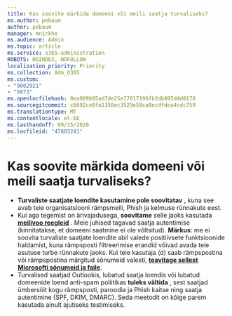 ```yaml
---
title: Kas soovite märkida domeeni või meili saatja turvaliseks?
ms.author: pebaum
author: pebaum
manager: mnirkhe
ms.audience: Admin
ms.topic: article
ms.service: o365-administration
ROBOTS: NOINDEX, NOFOLLOW
localization_priority: Priority
ms.collection: Adm_O365
ms.custom:
- "9002921"
- "5673"
ms.openlocfilehash: 0ea089b95ad7de25e77017196fb2db895d4d0178
ms.sourcegitcommit: c6692ce0fa1358ec3529e59ca0ecdfdea4cdc759
ms.translationtype: MT
ms.contentlocale: et-EE
ms.lasthandoff: 09/15/2020
ms.locfileid: "47803241"
---
```

# <a name="need-to-mark-a-domain-or-email-sender-safe"></a>Kas soovite märkida domeeni või meili saatja turvaliseks?

- **Turvaliste saatjate loendite kasutamine pole soovitatav** , kuna see avab teie organisatsiooni rämpsmeili, Phish ja kelmuse rünnakute eest.
- Kui aga tegemist on ärivajadusega, **soovitame** selle jaoks kasutada **[meilivoo reegleid](https://docs.microsoft.com/microsoft-365/security/office-365-security/create-safe-sender-lists-in-office-365?view=o365-worldwide#recommended-use-mail-flow-rules)** . Meie juhised tagavad saatja autentimise (kinnitatakse, et domeeni saatmine ei ole võltsitud). **Märkus**: me ei soovita turvaliste saatjate loendite abil valede positiivsete funktsioonide haldamist, kuna rämpsposti filtreerimise erandid võivad avada teie asutuse turbe rünnakute jaoks. Kui teie kasutaja (d) saab rämpspostina või rämpspostina märgitud sõnumeid valesti, **[teavitage sellest Microsofti sõnumeid ja faile](https://protection.office.com/reportsubmission)**.
- Turvalised saatjad Outlookis, lubatud saatja loendis või lubatud domeenide loend anti-spam poliitikas **tuleks vältida** , sest saatjad ümbersõit kogu rämpsposti, paroodia ja Phish kaitse ning saatja autentimine (SPF, DKIM, DMARC). Seda meetodit on kõige parem kasutada ainult ajutiseks testimiseks.
